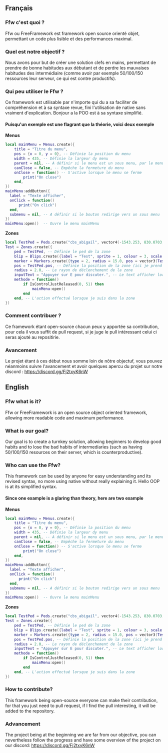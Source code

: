 ## Français

### Ffw c'est quoi ?

Ffw ou FreeFramework est framework open source orienté objet, permettant un code plus lisible et des performances maximal.
 
### Quel est notre objectif ?

Nous avons pour but de créer une solution clefs en mains, permettant de prendre de bonne habitudes aux débutant et de perdre les mauvaises habitudes des intermédiaire (comme avoir par exemple 50/100/150 ressources leur serveur, ce qui est contre productifs).

### Qui peu utiliser le Ffw ? 

Ce framework est utilisable par n'importe qui du a sa faciliter de compréhension et à sa syntaxe revue, fini l'utilisation de native sans vraiment d'explication. Bonjour a la POO est à sa syntaxe simplifié.

#### Puisqu'un exemple est une flagrant que la théorie, voici deux exemple

__**Menus**__
```lua
local mainMenu = Menus.create({
    title = "Titre du menu", 
    pos = {x = 0, y = 0}, -- Définie la position du menu
    width = 435, -- Définie la largeur dy menu
    parent = nil, -- A définir si le menu est un sous menu, par le menu Parent
    canClose = false, -- Empêche la fermeture du menu
    onClose = function() -- S'active lorsque le menu se ferme
        print("On close")
    end, 
})
mainMenu:addButton({
  label = "Texte afficher",
  onClick = function()
      print("On click")
  end,
  submenu = nil, -- A définir si le bouton redirige vers un sous menu
})
mainMenu:open()  -- Ouvre le menu mainMenu
```
__**Zones**__
```lua
local TestPed = Peds.create("cbs_abigail", vector4(-1543.253, 830.0703, 182.1245, 0), false) -- Créer un peds a un positions précise
Test = Zones.create({
    ped = TestPed, -- Définie le ped de la zone
    blip = Blips.create({label = "Test", sprite = 1, colour = 3, scale = 0.7,}), -- Définie le blip de la zone
    marker = Markers.create({type = 2, radius = 15.0, pos = vector3(TestPed.pos.x, TestPed.pos.y, TestPed.pos.z + 1.18), width = 0.3, height = 0.3, colour = {r = 0, g = 245, b = 245, a = 185}, blowUp = true, faceCam = true, inversed = true}), -- Définie le marker de la zone
    pos = TestPed.pos, -- Définie la position de la zone (ici je prend la position du ped)
    radius = 2.0, -- Le rayon de déclenchement de la zone
    inputText = "Appuyer sur E pour discuter.", -- Le text afficher lorsque je suis dans la zone
    methode = function()
        if IsControlJustReleased(0, 51) then
            mainMenu:open()
        end
    end, -- L'action effectué lorsque je suis dans la zone
})
```

### Comment contribuer ? 

Ce framework étant open-source chacun peux y apportée sa contribution, pour cela il vous suffit de pull request, si je juge le pull intéressant celui ci seras ajouté au repositirie.

### Avancement

Le projet étant à ces début nous somme loin de nôtre objectuf, vous pouvez néanmoins suivre l'avancement et avoir quelques apercu du projet sur notre discord : https://discord.gg/Fj2txyK6nW


## English

### Ffw what is it?

Ffw or FreeFramework is an open source object oriented framework, allowing more readable code and maximum performance.
 
### What is our goal?

Our goal is to create a turnkey solution, allowing beginners to develop good habits and to lose the bad habits of intermediaries (such as having 50/100/150 resources on their server, which is counterproductive).

### Who can use the Ffw?

This framework can be used by anyone for easy understanding and its revised syntax, no more using native without really explaining it. Hello OOP is at its simplified syntax.

#### Since one example is a glaring than theory, here are two example

__**Menus**__
```lua
local mainMenu = Menus.create({
    title = "Titre du menu", 
    pos = {x = 0, y = 0}, -- Définie la position du menu
    width = 435, -- Définie la largeur dy menu
    parent = nil, -- A définir si le menu est un sous menu, par le menu Parent
    canClose = false, -- Empêche la fermeture du menu
    onClose = function() -- S'active lorsque le menu se ferme
        print("On close")
    end, 
})
mainMenu:addButton({
  label = "Texte afficher",
  onClick = function()
      print("On click")
  end,
  submenu = nil, -- A définir si le bouton redirige vers un sous menu
})
mainMenu:open()  -- Ouvre le menu mainMenu
```
__**Zones**__
```lua
local TestPed = Peds.create("cbs_abigail", vector4(-1543.253, 830.0703, 182.1245, 0), false) -- Créer un peds a un positions précise
Test = Zones.create({
    ped = TestPed, -- Définie le ped de la zone
    blip = Blips.create({label = "Test", sprite = 1, colour = 3, scale = 0.7,}), -- Définie le blip de la zone
    marker = Markers.create({type = 2, radius = 15.0, pos = vector3(TestPed.pos.x, TestPed.pos.y, TestPed.pos.z + 1.18), width = 0.3, height = 0.3, colour = {r = 0, g = 245, b = 245, a = 185}, blowUp = true, faceCam = true, inversed = true}), -- Définie le marker de la zone
    pos = TestPed.pos, -- Définie la position de la zone (ici je prend la position du ped)
    radius = 2.0, -- Le rayon de déclenchement de la zone
    inputText = "Appuyer sur E pour discuter.", -- Le text afficher lorsque je suis dans la zone
    methode = function()
        if IsControlJustReleased(0, 51) then
            mainMenu:open()
        end
    end, -- L'action effectué lorsque je suis dans la zone
})
```

### How to contribute?

This framework being open-source everyone can make their contribution, for that you just need to pull request, if I find the pull interesting, it will be added to the repository.

### Advancement

The project being at the beginning we are far from our objective, you can nevertheless follow the progress and have some overview of the project on our discord: https://discord.gg/Fj2txyK6nW
